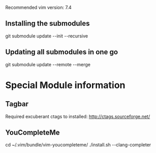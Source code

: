 Recommended vim version: 7.4

Installing the submodules
-------------------------
git submodule update --init --recursive

Updating all submodules in one go
---------------------------------
git submodule update --remote --merge

Special Module information
==========================

Tagbar
------
Required excuberant ctags to installed: http://ctags.sourceforge.net/

YouCompleteMe
-------------
cd ~/.vim/bundle/vim-youcompleteme/
./install.sh --clang-completer

